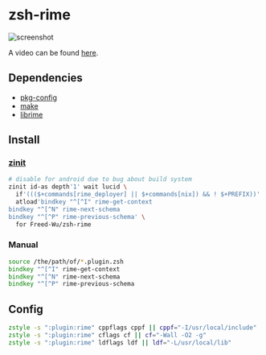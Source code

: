 # zsh-rime

![screenshot](https://github.com/Freed-Wu/zsh-rime/assets/32936898/2dbaede6-4047-4fa7-9c39-9a7cca98b3bf)

A video can be found [here](https://asciinema.org/a/660633).

## Dependencies

- [pkg-config](https://www.freedesktop.org/wiki/Software/pkg-config/)
- [make](https://www.gnu.org/software/make/)
- [librime](https://github.com/rime/librime)

## Install

### [zinit](https://github.com/zdharma-continuum/zinit/)

```zsh
# disable for android due to bug about build system
zinit id-as depth'1' wait lucid \
  if'((($+commands[rime_deployer] || $+commands[nix]) && ! $+PREFIX))' \
  atload'bindkey "^[^I" rime-get-context
bindkey "^[^N" rime-next-schema
bindkey "^[^P" rime-previous-schema' \
  for Freed-Wu/zsh-rime
```

### Manual

```zsh
source /the/path/of/*.plugin.zsh
bindkey "^[^I" rime-get-context
bindkey "^[^N" rime-next-schema
bindkey "^[^P" rime-previous-schema
```

## Config

```zsh
zstyle -s ":plugin:rime" cppflags cppf || cppf="-I/usr/local/include"
zstyle -s ":plugin:rime" cflags cf || cf="-Wall -O2 -g"
zstyle -s ":plugin:rime" ldflags ldf || ldf="-L/usr/local/lib"
```

